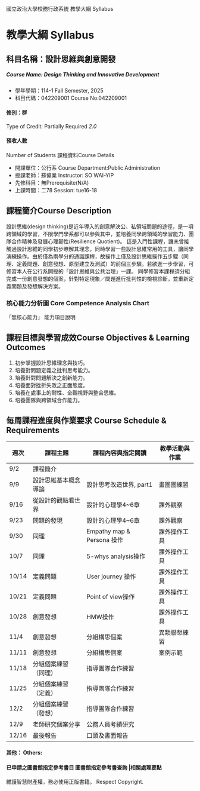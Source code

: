 國立政治大學校務行政系統 教學大綱 Syllabus
# 教學大綱 Syllabus
##  科目名稱：設計思維與創意開發
#####  Course Name: Design Thinking and Innovative Development
  * 學年學期：114-1 Fall Semester, 2025 
  * 科目代碼：042209001 Course No.042209001
#### 修別：群
Type of Credit: Partially Required 
_2.0_
#### 預收人數
Number of Students
課程資料Course Details
  * 開課單位：公行系 Course Department:Public Administration 
  * 授課老師：蘇偉業 Instructor: SO WAI-YIP 
  * 先修科目：無Prerequisite(N/A)
  * 上課時間：二78 Session: tue16-18
##  課程簡介Course Description
設計思維(design thinking)是近年導入的創意解決公、私領域問題的途徑，是一項跨領域的學習，不限學門學系都可以參與其中，並培養同學跨領域的學習能力、團隊合作精神及發展心理韌性(Resilience Quotient)。
這是入門性課程，讓未曾接觸過設計思維的同學初步瞭解其理念，同時學習一些設計思維常用的工具，讓同學演練操作。由於僅為兩學分的通識課程，故操作上僅及設計思維操作五步驟（同理、定義問題、創意發想、原型建立及測試）的前個三步驟。若欲進一步學習，可修習本人在公行系開授的「設計思維與公共治理」一課。
同學修習本課程須分組完成一份創意發想的個案，針對特定現象／問題進行批判性的檢視診斷，並重新定義問題及發想解決方案。
###  核心能力分析圖 Core Competence Analysis Chart
「無核心能力」 
能力項目說明
##  課程目標與學習成效Course Objectives & Learning Outcomes 
  1. 初步掌握設計思維理念與技巧。
  2. 培養對問題定義之批判思考能力。
  3. 培養針對問題解決之創新能力。
  4. 培養面對挫折失敗之正面態度。
  5. 培養在處事上的耐性、全觀視野與整合思維。
  6. 培養團隊與跨領域合作能力。
##  每周課程進度與作業要求 Course Schedule & Requirements
週次 |  課程主題 |  課程內容與指定閱讀 |  教學活動與作業  
---|---|---|---  
9/2 |  課程簡介 |  |   
9/9 |  設計思維基本概念導論 |  設計思考改造世界, part1 |  畫圈圈練習  
9/16 |  從設計的觀點看世界 |  設計的心理學4~6章 |  課外觀察  
9/23 |  問題的發現 |  設計的心理學4~6章 |  課外觀察  
9/30 |  同理 |  Empathy map & Persona 操作 |  課外操作工具  
10/7 |  同理 |  5-whys analysis操作 |  課外操作工具  
10/14 |  定義問題 |  User journey 操作 |  課外操作工具  
10/21 |  定義問題 |  Point of view操作 |  課外操作工具  
10/28 |  創意發想 |  HMW操作 |  課外操作工具  
11/4 |  創意發想 |  分組構思個案 |  異類聯想練習  
11/11 |  創意發想 |  分組構思個案 |  案例示範  
11/18 |  分組個案練習 （同理） |  指導團隊合作練習 |   
11/25 |  分組個案練習 （定義） |  指導團隊合作練習 |   
12/2 |  分組個案練習 （發想） |  指導團隊合作練習 |   
12/9 |  老師研究個案分享 |  公務人員考績研究 |   
12/16 |  最後報告 |  口頭及書面報告 |   
####  其他： Others:
####  已申請之圖書館指定參考書目  圖書館指定參考書查詢 |相關處理要點
維護智慧財產權，務必使用正版書籍。 Respect Copyright.
